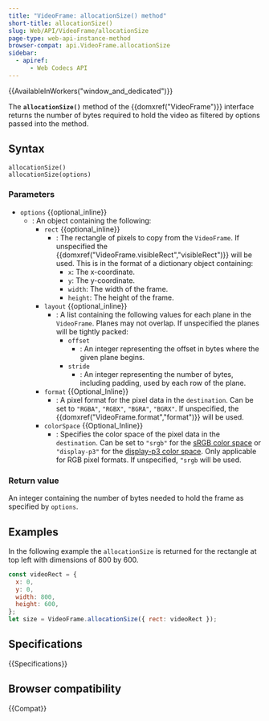 ```yaml
---
title: "VideoFrame: allocationSize() method"
short-title: allocationSize()
slug: Web/API/VideoFrame/allocationSize
page-type: web-api-instance-method
browser-compat: api.VideoFrame.allocationSize
sidebar:
  - apiref:
      - Web Codecs API
---
```


{{AvailableInWorkers("window_and_dedicated")}}

The **`allocationSize()`** method of the {{domxref("VideoFrame")}} interface returns the number of bytes required to hold the video as filtered by options passed into the method.

## Syntax

```js-nolint
allocationSize()
allocationSize(options)
```

### Parameters

- `options` {{optional_inline}}
  - : An object containing the following:
    - `rect` {{optional_inline}}
      - : The rectangle of pixels to copy from the `VideoFrame`. If unspecified the {{domxref("VideoFrame.visibleRect","visibleRect")}} will be used. This is in the format of a dictionary object containing:
        - `x`: The x-coordinate.
        - `y`: The y-coordinate.
        - `width`: The width of the frame.
        - `height`: The height of the frame.
    - `layout` {{optional_inline}}
      - : A list containing the following values for each plane in the `VideoFrame`. Planes may not overlap. If unspecified the planes will be tightly packed:
        - `offset`
          - : An integer representing the offset in bytes where the given plane begins.
        - `stride`
          - : An integer representing the number of bytes, including padding, used by each row of the plane.
    - `format` {{Optional_Inline}}
      - : A pixel format for the pixel data in the `destination`. Can be set to `"RGBA"`, `"RGBX"`, `"BGRA"`, `"BGRX"`. If unspecified, the {{domxref("VideoFrame.format","format")}} will be used.
    - `colorSpace` {{Optional_Inline}}
      - : Specifies the color space of the pixel data in the `destination`. Can be set to `"srgb"` for the [sRGB color space](https://en.wikipedia.org/wiki/SRGB) or `"display-p3"` for the [display-p3 color space](https://en.wikipedia.org/wiki/DCI-P3). Only applicable for RGB pixel formats. If unspecified, `"srgb` will be used.

### Return value

An integer containing the number of bytes needed to hold the frame as specified by `options`.

## Examples

In the following example the `allocationSize` is returned for the rectangle at top left with dimensions of 800 by 600.

```js
const videoRect = {
  x: 0,
  y: 0,
  width: 800,
  height: 600,
};
let size = VideoFrame.allocationSize({ rect: videoRect });
```

## Specifications

{{Specifications}}

## Browser compatibility

{{Compat}}
